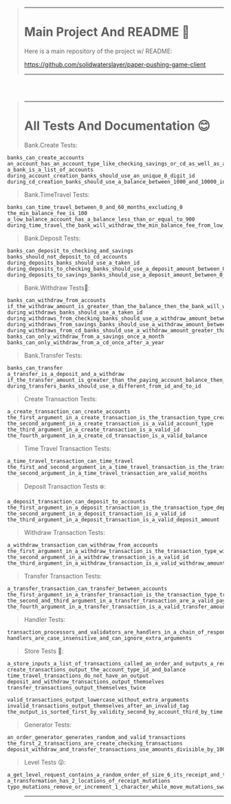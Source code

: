 <br>

> ---
>
> # Main Project And README :hugs:
> 
> Here is a main repository of the project w/ README:
> 
> https://github.com/solidwaterslayer/paper-pushing-game-client
>
> ---

<br>
<br>

> ---
>
> # All Tests And Documentation :blush:
>
> Bank.Create Tests:
>
    banks_can_create_accounts
    an_account_has_an_account_type_like_checking_savings_or_cd_as_well_as_an_id_and_balance
    a_bank_is_a_list_of_accounts
    during_account_creation_banks_should_use_an_unique_8_digit_id
    during_cd_creation_banks_should_use_a_balance_between_1000_and_10000_inclusive
>
> Bank.TimeTravel Tests:
>
    banks_can_time_travel_between_0_and_60_months_excluding_0
    the_min_balance_fee_is_100
    a_low_balance_account_has_a_balance_less_than_or_equal_to_900
    during_time_travel_the_bank_will_withdraw_the_min_balance_fee_from_low_balance_accounts
> 
> Bank.Deposit Tests:
>
    banks_can_deposit_to_checking_and_savings
    banks_should_not_deposit_to_cd_accounts
    during_deposits_banks_should_use_a_taken_id
    during_deposits_to_checking_banks_should_use_a_deposit_amount_between_0_and_1000_excluding_0
    during_deposits_to_savings_banks_should_use_a_deposit_amount_between_0_and_2500_excluding_0
>
> Bank.Withdraw Tests:ocean::
>
    banks_can_withdraw_from_accounts
    if_the_withdraw_amount_is_greater_than_the_balance_then_the_bank_will_withdraw_the_balance_instead
    during_withdraws_banks_should_use_a_taken_id
    during_withdraws_from_checking_banks_should_use_a_withdraw_amount_between_0_and_400_excluding_0
    during_withdraws_from_savings_banks_should_use_a_withdraw_amount_between_0_and_1000_excluding_0
    during_withdraws_from_cd_banks_should_use_a_withdraw_amount_greater_than_or_equal_to_the_balance
    banks_can_only_withdraw_from_a_savings_once_a_month
    banks_can_only_withdraw_from_a_cd_once_after_a_year
>
> Bank.Transfer Tests:
>
    banks_can_transfer
    a_transfer_is_a_deposit_and_a_withdraw
    if_the_transfer_amount_is_greater_than_the_paying_account_balance_then_the_bank_will_transfer_the_paying_account_balance_instead
    during_transfers_banks_should_use_a_different_from_id_and_to_id
>
> Create Transaction Tests:
>
    a_create_transaction_can_create_accounts
    the_first_argument_in_a_create_transaction_is_the_transaction_type_create
    the_second_argument_in_a_create_transaction_is_a_valid_account_type
    the_third_argument_in_a_create_transaction_is_a_valid_id
    the_fourth_argument_in_a_create_cd_transaction_is_a_valid_balance
>
> Time Travel Transaction Tests:
>
    a_time_travel_transaction_can_time_travel
    the_first_and_second_argument_in_a_time_travel_transaction_is_the_transaction_type_time_travel
    the_second_argument_in_a_time_travel_transaction_are_valid_months
>
> Deposit Transaction Tests :snowflake::
>
    a_deposit_transaction_can_deposit_to_accounts
    the_first_argument_in_a_deposit_transaction_is_the_transaction_type_deposit
    the_second_argument_in_a_deposit_transaction_is_a_valid_id
    the_third_argument_in_a_deposit_transaction_is_a_valid_deposit_amount
>
> Withdraw Transaction Tests:
>
    a_withdraw_transaction_can_withdraw_from_accounts
    the_first_argument_in_a_withdraw_transaction_is_the_transaction_type_withdraw
    the_second_argument_in_a_withdraw_transaction_is_a_valid_id
    the_third_argument_in_a_withdraw_transaction_is_a_valid_withdraw_amount
>
> Transfer Transaction Tests:
>
    a_transfer_transaction_can_transfer_between_accounts
    the_first_argument_in_a_transfer_transaction_is_the_transaction_type_transfer
    the_second_and_third_argument_in_a_transfer_transaction_are_a_valid_paying_id_and_receiving_id
    the_fourth_argument_in_a_transfer_transaction_is_a_valid_transfer_amount
>
> Handler Tests:
>
    transaction_processors_and_validators_are_handlers_in_a_chain_of_responsibility
    handlers_are_case_insensitive_and_can_ignore_extra_arguments
>
> Store Tests :wave::
>
    a_store_inputs_a_list_of_transactions_called_an_order_and_outputs_a_receipt
    create_transactions_output_the_account_type_id_and_balance
    time_travel_transactions_do_not_have_an_output
    deposit_and_withdraw_transactions_output_themselves
    transfer_transactions_output_themselves_twice 

    valid_transactions_output_lowercase_without_extra_arguments
    invalid_transactions_output_themselves_after_an_invalid_tag
    the_output_is_sorted_first_by_validity_second_by_account_third_by_time
>
> Generator Tests:
>
    an_order_generator_generates_random_and_valid_transactions
    the_first_2_transactions_are_create_checking_transactions
    deposit_withdraw_and_transfer_transactions_use_amounts_divisible_by_100
>
> Level Tests :stuck_out_tongue_winking_eye::
>
    a_get_level_request_contains_a_random_order_of_size_6_its_receipt_and_transformation
    a_transformation_has_2_locations_of_receipt_mutations
    typo_mutations_remove_or_increment_1_character_while_move_mutations_swap_a_transaction_with_the_following_transaction
>
> ---
